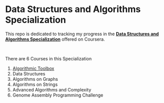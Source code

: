 # Data Structures and Algorithms Specialization
This repo is dedicated to tracking my progress in the [**Data Structures and Algorithms Specialization**](https://www.coursera.org/specializations/data-structures-algorithms) offered on Coursera.

<br>

There are 6 Courses in this Specialization
1. [Algorithmic Toolbox](https://www.coursera.org/learn/algorithmic-toolbox?specialization=data-structures-algorithms)
2. Data Structures
3. Algorithms on Graphs
4. Algorithms on Strings
5. Advanced Algorithms and Complexity
6. Genome Assembly Programming Challenge

<!--
commented code
-->
